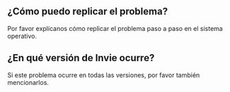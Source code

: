 ## ¿Cómo puedo replicar el problema?
Por favor explícanos cómo replicar el problema paso a paso en el sistema operativo.
## ¿En qué versión de Invie ocurre?
Si este problema ocurre en todas las versiones, por favor también mencionarlos.
